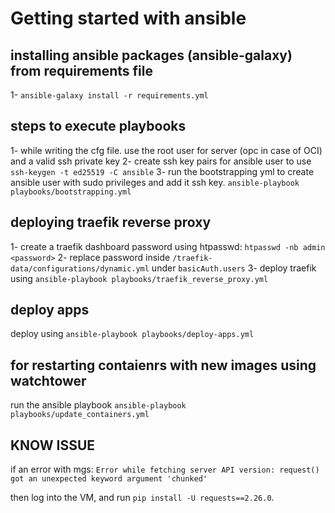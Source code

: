 # Getting started with ansible

## installing ansible packages (ansible-galaxy) from requirements file

1- `ansible-galaxy install -r requirements.yml`

## steps to execute playbooks

1- while writing the cfg file. use the root user for server (opc in case of OCI) and a valid ssh private key
2- create ssh key pairs for ansible user to use `ssh-keygen -t ed25519 -C ansible`
3- run the bootstrapping yml to create ansible user with sudo privileges and add it ssh key. `ansible-playbook playbooks/bootstrapping.yml`

## deploying traefik reverse proxy

1- create a traefik dashboard password using htpasswd:
`htpasswd -nb admin <password>`
2- replace password inside `/traefik-data/configurations/dynamic.yml` under `basicAuth.users`
3- deploy traefik using `ansible-playbook playbooks/traefik_reverse_proxy.yml`

## deploy apps

deploy using `ansible-playbook playbooks/deploy-apps.yml`

## for restarting contaienrs with new images using watchtower

run the ansible playbook `ansible-playbook playbooks/update_containers.yml`

## KNOW ISSUE

if an error with mgs: `Error while fetching server API version: request() got an unexpected keyword argument 'chunked'`

then log into the VM, and run `pip install -U requests==2.26.0`.
